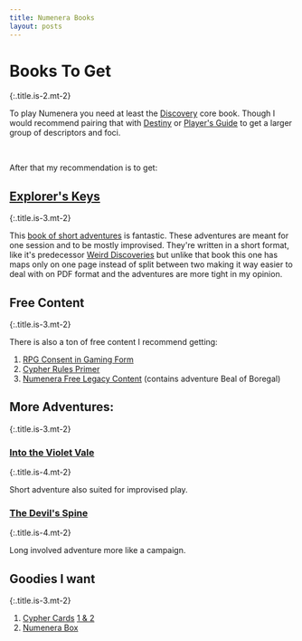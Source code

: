 ```yaml
---
title: Numenera Books
layout: posts
---
```


# Books To Get
{:.title.is-2.mt-2} 

To play Numenera you need at least the [Discovery][] core book. Though I would recommend pairing that with [Destiny][] or [Player's Guide][] to get a larger group of descriptors and foci. 

<br>

After that my recommendation is to get:

## [Explorer's Keys][]
{:.title.is-3.mt-2} 

This [book of short adventures][] is fantastic. These adventures are meant for one session and to be mostly improvised. They're written in a short format, like it's predecessor [Weird Discoveries][] but unlike that book this one has maps only on one page instead of split between two making it way easier to deal with on PDF format and the adventures are more tight in my opinion.  

## Free Content
{:.title.is-3.mt-2} 

There is also a ton of free content I recommend getting:
1. [RPG Consent in Gaming Form](https://www.montecookgames.com/store/product/consent-in-gaming/)
2. [Cypher Rules Primer](https://www.montecookgames.com/store/product/cypher-system-rules-primer/) 
2. [Numenera Free Legacy Content](https://www.montecookgames.com/store/product/numenera-discovery-and-destiny/) (contains adventure Beal of Boregal)

## More Adventures:
{:.title.is-3.mt-2} 

### [Into the Violet Vale][]
{:.title.is-4.mt-2} 

Short adventure also suited for improvised play.

### [The Devil's Spine][]
{:.title.is-4.mt-2} 

Long involved adventure more like a campaign.

## Goodies I want
{:.title.is-3.mt-2} 

1. [Cypher Cards](https://www.montecookgames.com/store/product/numenera-cypher-deck/) [1 & 2](https://www.montecookgames.com/store/product/numenera-cypher-deck-2-pdf/)
2. [Numenera Box](https://www.montecookgames.com/store/product/numenera-deck-box/)

[Explorer's Keys]: https://www.drivethrurpg.com/product/285114/Explorers-Keys
[book of short adventures]: https://www.drivethrurpg.com/product/285114/Explorers-Keys
[Weird Discoveries]: https://www.drivethrurpg.com/product/148098/Weird-Discoveries-Ten-Instant-Adventures-for-Numenera
[Into the Violet Vale]: https://www.drivethrurpg.com/product/133401/Into-the-Violet-Vale
[Discovery]: https://www.montecookgames.com/store/product/numenera-discovery-and-destiny/
[Destiny]: https://www.montecookgames.com/store/product/numenera-discovery-and-destiny/
[The Devil's Spine]: https://www.drivethrurpg.com/product/120025/The-Devils-Spine
[Player's Guide]: https://www.drivethrurpg.com/product/253972/Numenera-Players-Guide